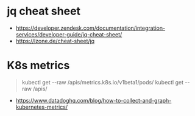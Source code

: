 # jq cheat sheet
- https://developer.zendesk.com/documentation/integration-services/developer-guide/jq-cheat-sheet/
- https://lzone.de/cheat-sheet/jq

# K8s metrics 
> kubectl get --raw /apis/metrics.k8s.io/v1beta1/pods/
> kubectl get --raw /apis/
- https://www.datadoghq.com/blog/how-to-collect-and-graph-kubernetes-metrics/
